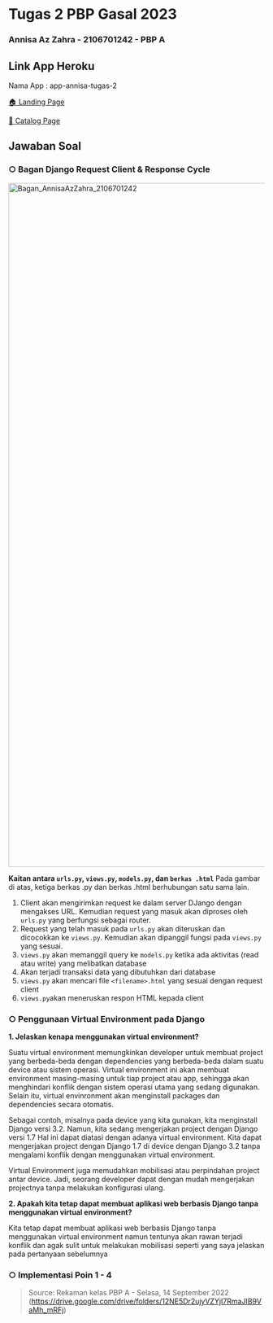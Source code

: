 # Tugas 2 PBP Gasal 2023
### Annisa Az Zahra - 2106701242 - PBP A

## Link App Heroku
Nama App : app-annisa-tugas-2

[🏠 Landing Page](https://app-annisa-tugas-2.herokuapp.com/)

[🛒 Catalog Page](https://app-annisa-tugas-2.herokuapp.com/katalog/)

## Jawaban Soal

  ### ○ Bagan Django Request Client & Response Cycle
<img width="1344" alt="Bagan_AnnisaAzZahra_2106701242" src="https://user-images.githubusercontent.com/73637698/190141078-a36f742e-d0a6-4d7e-bc3a-94ffa2f75f21.png">
  
  **Kaitan antara `urls.py`, `views.py`, `models.py`, dan `berkas .html`**
  Pada gambar di atas, ketiga berkas .py dan berkas .html berhubungan satu sama lain.
  1. Client akan mengirimkan request ke dalam server DJango dengan mengakses URL. Kemudian request yang masuk akan diproses oleh `urls.py` yang berfungsi sebagai router.
  2. Request yang telah masuk pada `urls.py` akan diteruskan dan dicocokkan ke `views.py`. Kemudian akan dipanggil fungsi pada `views.py` yang sesuai.
  3. `views.py` akan memanggil query ke `models.py` ketika ada aktivitas (read atau write) yang melibatkan database
  4. Akan terjadi transaksi data yang dibutuhkan dari database
  5. `views.py` akan mencari file `<filename>.html` yang sesuai dengan request client
  6. `views.py`akan meneruskan respon HTML kepada client
  

  ### ○ Penggunaan Virtual Environment pada Django
  **1. Jelaskan kenapa menggunakan virtual environment?**
  
  Suatu virtual environment memungkinkan developer untuk membuat project yang berbeda-beda dengan dependencies yang berbeda-beda dalam suatu device atau
  sistem operasi. Virtual environment ini akan membuat environment masing-masing untuk tiap project atau app, sehingga akan menghindari konflik dengan
  sistem operasi utama yang sedang digunakan. Selain itu, virtual envinronment akan menginstall packages dan dependencies secara otomatis.
  
  Sebagai contoh, misalnya pada device yang kita gunakan, kita menginstall Django versi 3.2. Namun, kita sedang mengerjakan project dengan Django versi 1.7
  Hal ini dapat diatasi dengan adanya virtual environment. Kita dapat mengerjakan project dengan Django 1.7 di device dengan Django 3.2 tanpa mengalami
  konflik dengan menggunakan virtual environment.
  
  Virtual Environment juga memudahkan mobilisasi atau perpindahan project antar device. Jadi, seorang developer dapat dengan mudah mengerjakan projectnya
  tanpa melakukan konfigurasi ulang.
   
  
  **2. Apakah kita tetap dapat membuat aplikasi web berbasis Django tanpa menggunakan virtual environment?**
  
  Kita tetap dapat membuat aplikasi web berbasis Django tanpa menggunakan virtual environment namun tentunya akan rawan terjadi konflik dan agak sulit
  untuk melakukan mobilisasi seperti yang saya jelaskan pada pertanyaan sebelumnya
  
  ### ○ Implementasi Poin 1 - 4
  
  
  
  
  
  
  
  > Source: Rekaman kelas PBP A - Selasa, 14 September 2022 (https://drive.google.com/drive/folders/12NE5Dr2ujyVZYjI7RmaJIB9VaMh_mRFj)
